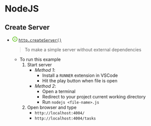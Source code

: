 # NodeJS
## Create Server
- ![](../../../-/1.png) [`http.createServer()`](create-server.js)
    > To make a simple server without external dependencies
    - To run this example
        1. Start server
            - _Method 1_:
                - Install a `RUNNER` extension in VSCode
                - Hit the play button when file is open
            - _Method 2_:
                - Open a terminal
                - Redirect to your project current working directory
                - Run `nodejs <file-name>.js`
        2. Open browser and type
            - `http://localhost:4004/`
            - `http://localhost:4004/tasks`